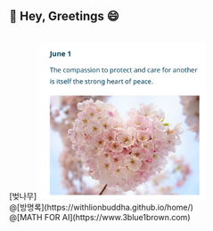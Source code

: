 ## 👋 Hey, Greetings 😄

<br> 
[벚나무] <img src="https://github.com/withlionbuddha/notes/blob/69d3847a9cdf34101d75b771399993cddbf0826e/resources/images/2024-%ED%95%98%ED%8A%B8%EA%BD%83-%EB%B2%9A%EA%BD%83.jpeg" width="300">

<br>
@[방명록](https://withlionbuddha.github.io/home/) <br>
@[MATH FOR AI](https://www.3blue1brown.com)
